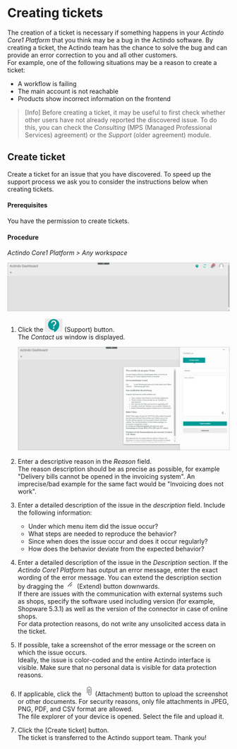 # Creating tickets

The creation of a ticket is necessary if something happens in your *Actindo Core1 Platform* that you think may be a bug in the Actindo software. By creating a ticket, the Actindo team has the chance to solve the bug and can provide an error correction to you and all other customers.   
For example, one of the following situations may be a reason to create a ticket:   
- A workflow is failing
- The main account is not reachable
- Products show incorrect information on the frontend   

> [Info] Before creating a ticket, it may be useful to first check whether other users have not already reported the discovered issue. To do this, you can check the *Consulting* (MPS (Managed Professional Services) agreement) or the *Support* (older agreement) module.



## Create ticket

Create a ticket for an issue that you have discovered. To speed up the support process we ask you to consider the instructions below when creating tickets.

#### Prerequisites

You have the permission to create tickets.

#### Procedure

*Actindo Core1 Platform > Any workspace*

![Core1 Platform](../../Assets/Screenshots/Core1Platform/UsingCore1/Core1Ticket.png "[Core1 Platform]")   

1. Click the ![Support](../../Assets/Icons/CreateTicket.png "[Support]") (Support) button.   
The *Contact us* window is displayed.

   ![Contact us](../../Assets/Screenshots/Core1Platform/UsingCore1/Core1TicketTemplate.png "[Contact us]")   

2. Enter a descriptive reason in the *Reason* field.   
   The reason description should be as precise as possible, for example "Delivery bills cannot be opened in the invoicing system".  An imprecise/bad example for the same fact would be "Invoicing does not work". 

3. Enter a detailed description of the issue in the *description* field. Include the following information:
     - Under which menu item did the issue occur?
     - What steps are needed to reproduce the behavior?
     - Since when does the issue occur and does it occur regularly?
     - How does the behavior deviate from the expected behavior?    

4. Enter a detailed description of the issue in the *Description* section. If the *Actindo Core1 Platform* has output an error message, enter the exact wording of the error message. You can extend the description section by dragging the ![Extend](../../Assets/Icons/Extend.png "[Extend") (Extend) button downwards.   
   If there are issues with the communication with external systems such as shops, specify the software used including version (for example, Shopware 5.3.1) as well as the version of the connector in case of online shops.  
   For data protection reasons, do not write any unsolicited access data in the ticket.

5. If possible, take a screenshot of the error message or the screen on which the issue occurs.    
   Ideally, the issue is color-coded and the entire Actindo interface is visible. Make sure that no personal data is visible for data protection reasons.

5. If applicable, click the ![Attachment](../../Assets/Icons/Attachment.png "[Attachment]") (Attachment) button to upload the screenshot or other documents. For security reasons, only file attachments in JPEG, PNG, PDF, and CSV format are allowed.   
   The file explorer of your device is opened. Select the file and upload it.

6. Click the [Create ticket] button.   
   The ticket is transferred to the Actindo support team. Thank you!
